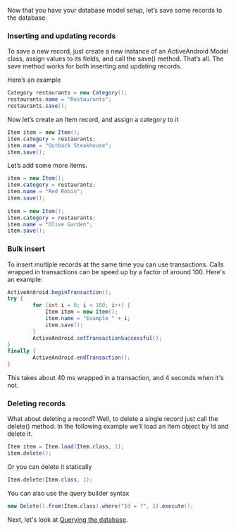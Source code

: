 Now that you have your database model setup, let’s save some records to the database.

### Inserting and updating records

To save a new record, just create a new instance of an ActiveAndroid Model class, assign values to its fields, and call the save() method. That’s all. The save method works for both inserting and updating records.

Here’s an example

```java
Category restaurants = new Category();
restaurants.name = "Restaurants";
restaurants.save();
```

Now let’s create an Item record, and assign a category to it

```java
Item item = new Item();
item.category = restaurants;
item.name = "Outback Steakhouse";
item.save();
```

Let’s add some more items.

```java
item = new Item();
item.category = restaurants;
item.name = "Red Robin";
item.save();
 
item = new Item();
item.category = restaurants;
item.name = "Olive Garden";
item.save();
```

### Bulk insert

To insert multiple records at the same time you can use transactions. Calls wrapped in transactions can be speed up by a factor of around 100. Here's an example:

```java
ActiveAndroid.beginTransaction();
try {
        for (int i = 0; i < 100; i++) {
            Item item = new Item();
            item.name = "Example " + i;
            item.save();
        }
        ActiveAndroid.setTransactionSuccessful();
}
finally {
        ActiveAndroid.endTransaction();
}
```

This takes about 40 ms wrapped in a transaction, and 4 seconds when it's not.

### Deleting records

What about deleting a record? Well, to delete a single record just call the delete() method. In the following example we’ll load an Item object by Id and delete it.

```java
Item item = Item.load(Item.class, 1);
item.delete();
```

Or you can delete it statically

```java
Item.delete(Item.class, 1);
```

You can also use the query builder syntax

```java
new Delete().from(Item.class).where("Id = ?", 1).execute();
```

Next, let's look at [Querying the database](Querying-the-database).